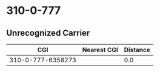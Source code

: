 # 310-0-777
## Unrecognized Carrier


| CGI | Nearest CGI | Distance |
|-----|-------------|----------|
| 310-0-777-6358273 |  | 0.0 |
